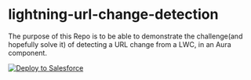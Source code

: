 # lightning-url-change-detection
The purpose of this Repo is to be able to demonstrate the challenge(and hopefully solve it) of detecting a URL change from a LWC, in an Aura component.

<a href="https://githubsfdeploy.herokuapp.com?owner=endrit-sino-liqid&repo=lightning-url-change-detection&ref=main">
  <img alt="Deploy to Salesforce"
       src="https://raw.githubusercontent.com/afawcett/githubsfdeploy/master/deploy.png">
</a>